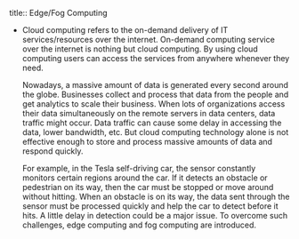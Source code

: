 title:: Edge/Fog Computing

- Cloud computing refers to the on-demand delivery of IT services/resources over the internet. On-demand computing service over the internet is nothing but cloud computing. By using cloud computing users can access the services from anywhere whenever they need.
  
  Nowadays, a massive amount of data is generated every second around the globe. Businesses collect and process that data from the people and get analytics to scale their business. When lots of organizations access their data simultaneously on the remote servers in data centers, data traffic might occur. Data traffic can cause some delay in accessing the data, lower bandwidth, etc. But cloud computing technology alone is not effective enough to store and process massive amounts of data and respond quickly.  
  
  For example, in the Tesla self-driving car, the sensor constantly monitors certain regions around the car. If it detects an obstacle or pedestrian on its way, then the car must be stopped or move around without hitting. When an obstacle is on its way, the data sent through the sensor must be processed quickly and help the car to detect before it hits. A little delay in detection could be a major issue. To overcome such challenges, edge computing and fog computing are introduced.
